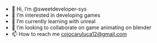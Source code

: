 - 👋 Hi, I’m @sweetdeveloper-sys
- 👀 I’m interested in developing games
- 🌱 I’m currently learning with unreal
- 💞️ I’m looking to collaborate on game animating on blender
- 📫 How to reach me cojocaruluca12@gmail.com

<!---
sweetdeveloper-sys/sweetdeveloper-sys is a ✨ special ✨ repository because its `README.md` (this file) appears on your GitHub profile.
You can click the Preview link to take a look at your changes.
--->
